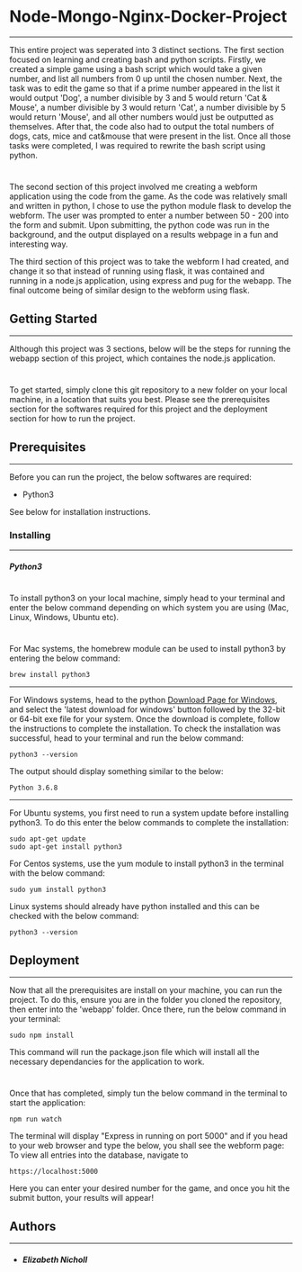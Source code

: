 # Node-Mongo-Nginx-Docker-Project
-----
This entire project was seperated into 3 distinct sections. The first section focused on learning and creating bash and python scripts. Firstly, we created a simple game using a bash script which would take a given number, and list all numbers from 0 up until the chosen number. Next, the task was to edit the game so that if a prime number appeared in the list it would output 'Dog', a number divisible by 3 and 5 would return 'Cat & Mouse', a number divisible by 3 would return 'Cat', a number divisible by 5 would return 'Mouse', and all other numbers would just be outputted as themselves. After that, the code also had to output the total numbers of dogs, cats, mice and cat&mouse that were present in the list. Once all those tasks were completed, I was required to rewrite the bash script using python.
 #
The second section of this project involved me creating a webform application using the code from the game. As the code was relatively small and written in python, I chose to use the python module flask to develop the webform. The user was prompted to enter a number between 50 - 200 into the form and submit. Upon submitting, the python code was run in the background, and the output displayed on a results webpage in a fun and interesting way.

The third section of this project was to take the webform I had created, and change it so that instead of running using flask, it was contained and running in a node.js application, using express and pug for the webapp. The final outcome being of similar design to the webform using flask.    


## Getting Started
-----

Although this project was 3 sections, below will be the steps for running the webapp section of this project, which containes the node.js application.
 #
To get started, simply clone this git repository to a new folder on your local machine, in a location that suits you best. Please see the prerequisites section for the softwares required for this project and the deployment section for how to run the project. 

## Prerequisites
-----
Before you can run the project, the below softwares are required:

  - Python3

See below for installation instructions.

### Installing
-----
##### Python3
  
  #  
To install python3 on your local machine, simply head to your terminal and enter the below command depending on which system you are using (Mac, Linux, Windows, Ubuntu etc).
  #
For Mac systems, the homebrew module can be used to install python3 by entering the below command:
 ```
 brew install python3
```
-----
 For Windows systems, head to the python [Download Page for Windows](https://www.python.org/downloads/windows/), and select the 'latest download for windows' button followed by the 32-bit or 64-bit exe file for your system. Once the download is complete, follow the instructions to complete the installation. To check the installation was successful, head to your terminal and run the below command:
 ```
 python3 --version
```

The output should display something similar to the below:
```
Python 3.6.8
```
-----
For Ubuntu systems, you first need to run a system update before installing python3. To do this enter the below commands to complete the installation:
```
sudo apt-get update
sudo apt-get install python3
```
For Centos systems, use the yum module to install python3 in the terminal with the below command:
```
sudo yum install python3
```

Linux systems should already have python installed and this can be checked with the below command:
```
python3 --version
```

 ## Deployment
 ---
 Now that all the prerequisites are install on your machine, you can run the project. To do this, ensure you are in the folder you cloned the repository, then enter into the 'webapp' folder. Once there, run the below command in your terminal:
   ```
 sudo npm install
``` 
 This command will run the package.json file which will install all the necessary dependancies for the application to work.
 #
 Once that has completed, simply tun the below command in the terminal to start the application:
 ```
 npm run watch
```
The terminal will display "Express in running on port 5000" and if you head to your web browser and type the below, you shall see the webform page: 
To view all entries into the database, navigate to 
 ```
 https://localhost:5000
```
Here you can enter your desired number for the game, and once you hit the submit button, your results will appear!

 ## Authors
 ---
 - ##### Elizabeth Nicholl



